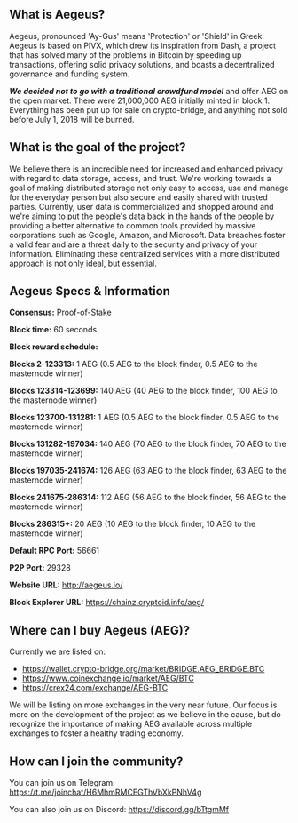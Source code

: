 ## What is Aegeus?

Aegeus, pronounced 'Ay-Gus' means 'Protection' or 'Shield' in Greek. Aegeus is based on PIVX, which drew its inspiration from Dash, a project that has solved many of the problems in Bitcoin by speeding up transactions, offering solid privacy solutions, and boasts a decentralized governance and funding system.

___We decided not to go with a traditional crowdfund model___ and offer AEG on the open market.  There were 21,000,000 AEG initially minted in block 1.  Everything has been put up for sale on crypto-bridge, and anything not sold before July 1, 2018 will be burned.

## What is the goal of the project?

We believe there is an incredible need for increased and enhanced privacy with regard to data storage, access, and trust.  We're working towards a goal of making distributed storage not only easy to access, use and manage for the everyday person but also secure and easily shared with trusted parties.  Currently, user data is commercialized and shopped around and we're aiming to put the people's data back in the hands of the people by providing a better alternative to common tools provided by massive corporations such as Google, Amazon, and Microsoft.  Data breaches foster a valid fear and are a threat daily to the security and privacy of your information.  Eliminating these centralized services with a more distributed approach is not only ideal, but essential.

## Aegeus Specs & Information

**Consensus:** Proof-of-Stake

**Block time:** 60 seconds

**Block reward schedule:**

**Blocks 2-123313:** 1 AEG (0.5 AEG to the block finder, 0.5 AEG to the masternode winner)

**Blocks 123314-123699:** 140 AEG (40 AEG to the block finder, 100 AEG to the masternode winner)

**Blocks 123700-131281:** 1 AEG (0.5 AEG to the block finder, 0.5 AEG to the masternode winner)

**Blocks 131282-197034:** 140 AEG (70 AEG to the block finder, 70 AEG to the masternode winner)

**Blocks 197035-241674:** 126 AEG (63 AEG to the block finder, 63 AEG to the masternode winner)

**Blocks 241675-286314:** 112 AEG (56 AEG to the block finder, 56 AEG to the masternode winner)

**Blocks 286315+:** 20 AEG (10 AEG to the block finder, 10 AEG to the masternode winner)

**Default RPC Port:** 56661

**P2P Port:** 29328

**Website URL:** http://aegeus.io/

**Block Explorer URL:** https://chainz.cryptoid.info/aeg/

## Where can I buy Aegeus (AEG)?

Currently we are listed on:

- https://wallet.crypto-bridge.org/market/BRIDGE.AEG_BRIDGE.BTC
- https://www.coinexchange.io/market/AEG/BTC
- https://crex24.com/exchange/AEG-BTC

We will be listing on more exchanges in the very near future.  Our focus is more on the development of the project as we believe in the cause, but do recognize the importance of making AEG available across multiple exchanges to foster a healthy trading economy.

## How can I join the community?

You can join us on Telegram: https://t.me/joinchat/H6MhmRMCEGThVbXkPNhV4g

You can also join us on Discord: https://discord.gg/bTtgmMf

